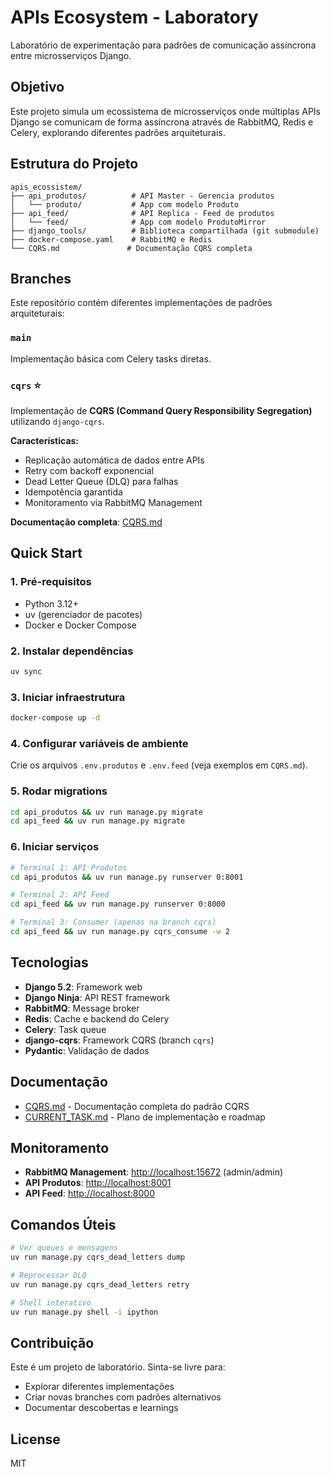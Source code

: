 # APIs Ecosystem - Laboratory

Laboratório de experimentação para padrões de comunicação assíncrona entre microsserviços Django.

## Objetivo

Este projeto simula um ecossistema de microsserviços onde múltiplas APIs Django se comunicam de forma assíncrona através de RabbitMQ, Redis e Celery, explorando diferentes padrões arquiteturais.

## Estrutura do Projeto

```
apis_ecossistem/
├── api_produtos/          # API Master - Gerencia produtos
│   └── produto/           # App com modelo Produto
├── api_feed/              # API Replica - Feed de produtos
│   └── feed/              # App com modelo ProdutoMirror
├── django_tools/          # Biblioteca compartilhada (git submodule)
├── docker-compose.yaml    # RabbitMQ e Redis
└── CQRS.md               # Documentação CQRS completa
```

## Branches

Este repositório contém diferentes implementações de padrões arquiteturais:

### `main`

Implementação básica com Celery tasks diretas.

### `cqrs` ⭐

Implementação de **CQRS (Command Query Responsibility Segregation)** utilizando `django-cqrs`.

**Características:**

- Replicação automática de dados entre APIs
- Retry com backoff exponencial
- Dead Letter Queue (DLQ) para falhas
- Idempotência garantida
- Monitoramento via RabbitMQ Management

**Documentação completa**: [CQRS.md](./CQRS.md)

## Quick Start

### 1. Pré-requisitos

- Python 3.12+
- uv (gerenciador de pacotes)
- Docker e Docker Compose

### 2. Instalar dependências

```bash
uv sync
```

### 3. Iniciar infraestrutura

```bash
docker-compose up -d
```

### 4. Configurar variáveis de ambiente

Crie os arquivos `.env.produtos` e `.env.feed` (veja exemplos em `CQRS.md`).

### 5. Rodar migrations

```bash
cd api_produtos && uv run manage.py migrate
cd api_feed && uv run manage.py migrate
```

### 6. Iniciar serviços

```bash
# Terminal 1: API Produtos
cd api_produtos && uv run manage.py runserver 0:8001

# Terminal 2: API Feed
cd api_feed && uv run manage.py runserver 0:8000

# Terminal 3: Consumer (apenas na branch cqrs)
cd api_feed && uv run manage.py cqrs_consume -w 2
```

## Tecnologias

- **Django 5.2**: Framework web
- **Django Ninja**: API REST framework
- **RabbitMQ**: Message broker
- **Redis**: Cache e backend do Celery
- **Celery**: Task queue
- **django-cqrs**: Framework CQRS (branch `cqrs`)
- **Pydantic**: Validação de dados

## Documentação

- [CQRS.md](./CQRS.md) - Documentação completa do padrão CQRS
- [CURRENT_TASK.md](./CURRENT_TASK.md) - Plano de implementação e roadmap

## Monitoramento

- **RabbitMQ Management**: <http://localhost:15672> (admin/admin)
- **API Produtos**: <http://localhost:8001>
- **API Feed**: <http://localhost:8000>

## Comandos Úteis

```bash
# Ver queues e mensagens
uv run manage.py cqrs_dead_letters dump

# Reprocessar DLQ
uv run manage.py cqrs_dead_letters retry

# Shell interativo
uv run manage.py shell -i ipython
```

## Contribuição

Este é um projeto de laboratório. Sinta-se livre para:

- Explorar diferentes implementações
- Criar novas branches com padrões alternativos
- Documentar descobertas e learnings

## License

MIT
